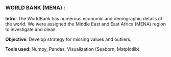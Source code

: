 ### WORLD BANK (MENA) : 

**Intro**: The WorldBank has numerous economic and demographic details of the world. We were assigned the Middle East and East Africa (MENA) region to investigate and clean.

**Objective**: Develop strategy for missing values and outliers.  

**Tools used**: Numpy, Pandas, Visualization (Seaborn, Matplotlib)

